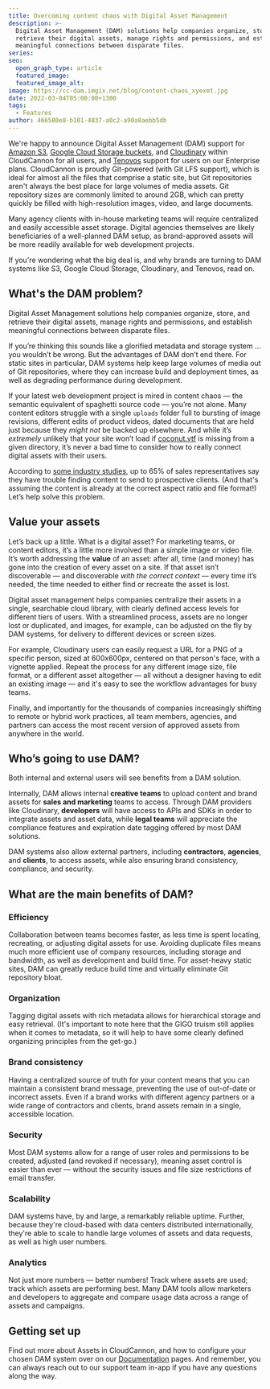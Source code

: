 ```yaml
---
title: Overcoming content chaos with Digital Asset Management
description: >-
  Digital Asset Management (DAM) solutions help companies organize, store, and
  retrieve their digital assets, manage rights and permissions, and establish
  meaningful connections between disparate files.
series:
seo:
  open_graph_type: article
  featured_image:
  featured_image_alt:
image: https://cc-dam.imgix.net/blog/content-chaos_xyexmt.jpg
date: 2022-03-04T05:00:00+1300
tags:
  - Features
author: 466580e8-b101-4837-a0c2-a90a8aebb5db
---
```

We're happy to announce Digital Asset Management (DAM) support for [Amazon S3](https://aws.amazon.com/s3/), [Google Cloud Storage buckets](https://cloud.google.com/storage/docs/buckets), and [Cloudinary](https://cloudinary.com/) within CloudCannon for all users, and [Tenovos](https://tenovos.com/) support for users on our Enterprise plans. CloudCannon is proudly Git-powered (with Git LFS support), which is ideal for almost all the files that comprise a static site, but Git repositories aren't always the best place for large volumes of media assets. Git repository sizes are commonly limited to around 2GB, which can pretty quickly be filled with high-resolution images, video, and large documents.

Many agency clients with in-house marketing teams will require centralized and easily accessible asset storage. Digital agencies themselves are likely beneficiaries of a well-planned DAM setup, as brand-approved assets will be more readily available for web development projects.

If you're wondering what the big deal is, and why brands are turning to DAM systems like S3, Google Cloud Storage, Cloudinary, and Tenovos, read on.

## What's the DAM problem?

Digital Asset Management solutions help companies organize, store, and retrieve their digital assets, manage rights and permissions, and establish meaningful connections between disparate files.

If you’re thinking this sounds like a glorified metadata and storage system … you wouldn’t be wrong. But the advantages of DAM don’t end there. For static sites in particular, DAM systems help keep large volumes of media out of Git repositories, where they can increase build and deployment times, as well as degrading performance during development. 

If your latest web development project is mired in content chaos — the semantic equivalent of spaghetti source code — you’re not alone. Many content editors struggle with a single `uploads` folder full to bursting of image revisions, different edits of product videos, dated documents that are held just because they *might not* be backed up elsewhere. And while it’s *extremely* unlikely that your site won’t load if [coconut.vtf](https://www.verifythis.com/article/news/verify/pop-culture/no-coconut-picture-tf2-not-keeping-computer-game-running/536-6b1f2929-803d-4e96-8347-231cf0273420) is missing from a given directory, it’s never a bad time to consider how to really connect digital assets with their users.

According to [some industry studies](https://www.mediavalet.com/blog/dam-every-marketers-forecast-infographic/), up to 65% of sales representatives say they have trouble finding content to send to prospective clients. (And that's assuming the content is already at the correct aspect ratio and file format\!) Let’s help solve this problem.

## Value your assets

Let’s back up a little. What is a digital asset? For marketing teams, or content editors, it’s a little more involved than a simple image or video file. It’s worth addressing the **value** of an asset: after all, time (and money) has gone into the creation of every asset on a site. If that asset isn’t discoverable — and discoverable *with the correct context* — every time it’s needed, the time needed to either find or recreate the asset is lost.

Digital asset management helps companies centralize their assets in a single, searchable cloud library, with clearly defined access levels for different tiers of users. With a streamlined process, assets are no longer lost or duplicated, and images, for example, can be adjusted on the fly by DAM systems, for delivery to different devices or screen sizes.

For example, Cloudinary users can easily request a URL for a PNG of a specific person, sized at 600x600px, centered on that person's face, with a vignette applied. Repeat the process for any different image size, file format, or a different asset altogether — all without a designer having to edit an existing image — and it's easy to see the workflow advantages for busy teams.

Finally, and importantly for the thousands of companies increasingly shifting to remote or hybrid work practices, all team members, agencies, and partners can access the most recent version of approved assets from anywhere in the world.

## Who’s going to use DAM?

Both internal and external users will see benefits from a DAM solution.

Internally, DAM allows internal **creative teams** to upload content and brand assets for **sales and marketing** teams to access. Through DAM providers like Cloudinary, **developers** will have access to APIs and SDKs in order to integrate assets and asset data, while **legal teams** will appreciate the compliance features and expiration date tagging offered by most DAM solutions.

DAM systems also allow external partners, including **contractors**, **agencies**, and **clients**, to access assets, while also ensuring brand consistency, compliance, and security.

## What are the main benefits of DAM?

### Efficiency

Collaboration between teams becomes faster, as less time is spent locating, recreating, or adjusting digital assets for use. Avoiding duplicate files means much more efficient use of company resources, including storage and bandwidth, as well as development and build time. For asset-heavy static sites, DAM can greatly reduce build time and virtually eliminate Git repository bloat.

### Organization

Tagging digital assets with rich metadata allows for hierarchical storage and easy retrieval. (It's important to note here that the GIGO truism still applies when it comes to metadata, so it will help to have some clearly defined organizing principles from the get-go.)

### Brand consistency

Having a centralized source of truth for your content means that you can maintain a consistent brand message, preventing the use of out-of-date or incorrect assets. Even if a brand works with different agency partners or a wide range of contractors and clients, brand assets remain in a single, accessible location.

### Security

Most DAM systems allow for a range of user roles and permissions to be created, adjusted (and revoked if necessary), meaning asset control is easier than ever — without the security issues and file size restrictions of email transfer.

### Scalability

DAM systems have, by and large, a remarkably reliable uptime. Further, because they're cloud-based with data centers distributed internationally, they're able to scale to handle large volumes of assets and data requests, as well as high user numbers.

### Analytics

Not just more numbers — better numbers\! Track where assets are used; track which assets are performing best. Many DAM tools allow marketers and developers to aggregate and compare usage data across a range of assets and campaigns.

## Getting set up

Find out more about Assets in CloudCannon, and how to configure your chosen DAM system over on our [Documentation](https://cloudcannon.com/documentation/articles/introduction-to-assets-and-dams/) pages. And remember, you can always reach out to our support team in-app if you have any questions along the way.